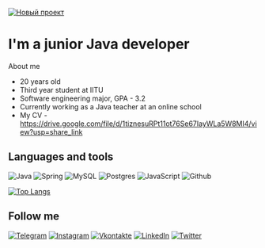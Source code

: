 [![Новый проект](https://user-images.githubusercontent.com/90541044/205480683-f4466f55-4591-4dea-be1b-4518cceaf9e5.png)](https://t.me/spvb17)

# I'm a junior Java developer

About me

* 20 years old
* Third year student at IITU
* Software engineering major, GPA - 3.2
* Currently working as a Java teacher at an online school
* My CV - https://drive.google.com/file/d/1tiznesuRPt11ot76Se67IayWLa5W8MI4/view?usp=share_link 

## Languages and tools

![Java](https://img.shields.io/badge/-Java-090909?style=for-the-badge&logo=java)
![Spring](https://img.shields.io/badge/-Spring-090909?style=for-the-badge&logo=spring)
![MySQL](https://img.shields.io/badge/mysql-090909?style=for-the-badge&logo=mysql&logoColor=white)
![Postgres](https://img.shields.io/badge/postgres-090909?style=for-the-badge&logo=postgresql&logoColor=white)
![JavaScript](https://img.shields.io/badge/Javascript-090909?style=for-the-badge&logo=javascript&logoColor=%2361DAFB)
![Github](https://img.shields.io/badge/Github-090909?style=for-the-badge&logo=github&logoColor=white)

[![Top Langs](https://github-readme-stats.vercel.app/api/top-langs/?username=spvb17&langs_count=8)](https://github.com/anuraghazra/github-readme-stats)
## Follow me
[![Telegram](https://img.shields.io/badge/-Telegram-090909?style=for-the-badge&logo=telegram)](https://t.me/spvb17)
[![Instagram](https://img.shields.io/badge/-Instagram-090909?style=for-the-badge&logo=instagram)](https://www.instagram.com/spvb17/)
[![Vkontakte](https://img.shields.io/badge/-Vkontakte-090909?style=for-the-badge&logo=Vk)](https://vk.com/saparalievb17/)
[![LinkedIn](https://img.shields.io/badge/-Linkedin-090909?style=for-the-badge&logo=linkedin)](https://www.linkedin.com/in/bekzhan-saparaliev-94737a252/)
[![Twitter](https://img.shields.io/badge/-Twitter-090909?style=for-the-badge&logo=twitter)](https://twitter.com/saparalievb17)
